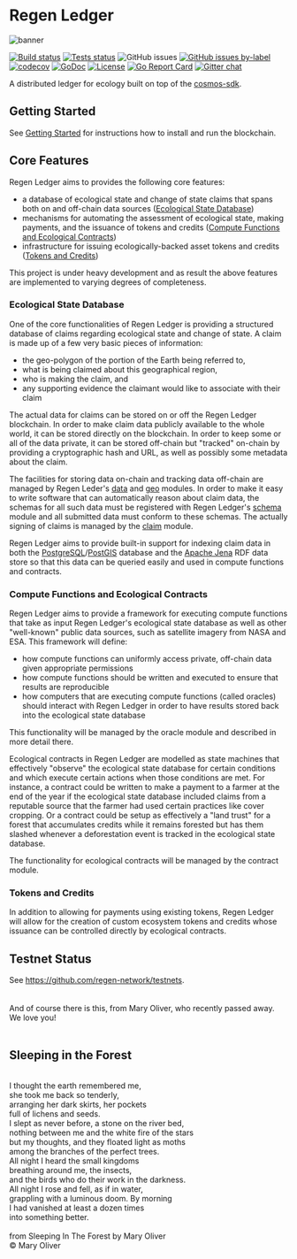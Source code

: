 # Regen Ledger
![banner](docs/regen-network-image.jpg)

[![Build status](https://github.com/regen-network/regen-ledger/workflows/Build/badge.svg)](https://github.com/regen-network/regen-ledger/commits/master)
[![Tests status](https://github.com/regen-network/regen-ledger/workflows/Tests/badge.svg)](https://github.com/regen-network/regen-ledger/commits/master)
![GitHub issues](https://img.shields.io/github/issues/regen-network/regen-ledger.svg)
[![GitHub issues by-label](https://img.shields.io/github/issues/regen-network/regen-ledger/good%20first%20issue.svg)](https://github.com/regen-network/regen-ledger/issues?q=is%3Aissue+is%3Aopen+label%3A%22good+first+issue%22)
[![codecov](https://codecov.io/gh/regen-network/regen-ledger/branch/master/graph/badge.svg)](https://codecov.io/gh/regen-network/regen-ledger)
[![GoDoc](https://godoc.org/github.com/regen-network/regen-ledger?status.svg)](http://godoc.org/github.com/regen-network/regen-ledger)
[![License](https://img.shields.io/badge/License-Apache%202.0-blue.svg)](https://opensource.org/licenses/Apache-2.0)
[![Go Report Card](https://goreportcard.com/badge/github.com/regen-network/regen-ledger)](https://goreportcard.com/report/github.com/regen-network/regen-ledger)
[![Gitter chat](https://badges.gitter.im/regen-network/regen-ledger.png)](https://gitter.im/regen-network/regen-ledger "Gitter chat")


A distributed ledger for ecology built on top of the
[cosmos-sdk](http://github.com/cosmos/cosmos-sdk).

## Getting Started


See [Getting Started](docs/getting-started/README.md) for instructions how to install and run the blockchain.

## Core Features

Regen Ledger aims to provides the following core features:
* a database of ecological state and change of state claims that spans both
on and off-chain data sources ([Ecological State Database](#ecological-state-database))
* mechanisms for automating the assessment of ecological state, making payments,
and the issuance of tokens and credits ([Compute Functions and Ecological Contracts](#compute-functions-and-ecological-contracts))
* infrastructure for issuing ecologically-backed asset tokens and credits ([Tokens and Credits](#tokens-and-credits))

This project is under heavy development and as result the above features are
implemented to varying degrees of completeness.

### Ecological State Database

One of the core functionalities of Regen Ledger is providing a structured
database of claims regarding ecological state and change of state. A claim is
made up of a few very basic pieces of information:
- the geo-polygon of the portion of the Earth being referred to,
- what is being claimed about this geographical region,
- who is making the claim, and
- any supporting evidence the claimant would like to associate with their claim

The actual data for claims can be stored on or off the Regen Ledger blockchain.
In order to make claim data publicly available to the whole world, it can
be stored directly on the blockchain. In order to keep some or all of the
data private, it can be stored off-chain but "tracked" on-chain by
providing a cryptographic hash and URL, as well as possibly some metadata about
the claim.

The facilities for storing data on-chain and tracking data off-chain
are managed by Regen Leder's [data](https://godoc.org/github.com/regen-network/regen-ledger/x/data)
and [geo](https://godoc.org/github.com/regen-network/regen-ledger/x/geo) modules.
In order to make it easy to write software that can automatically reason about
claim data, the schemas for all such data must be registered with Regen
Ledger's [schema](https://godoc.org/github.com/regen-network/regen-ledger/x/schema)
module and all submitted data must conform to these schemas. The actually
signing of claims is managed by the [claim](https://godoc.org/github.com/regen-network/regen-ledger/x/claim)
module.

Regen Ledger aims to provide built-in support for indexing claim data in
both the [PostgreSQL](https://www.postgresql.org)/[PostGIS](https://postgis.net)
database and the [Apache Jena](https://jena.apache.org)
RDF data store so that this data can be queried easily and used in compute
functions and contracts.

### Compute Functions and Ecological Contracts

Regen Ledger aims to provide a framework for executing compute functions that
take as input Regen Ledger's ecological state database as well as other "well-known"
public data sources, such as satellite imagery from NASA and ESA. This framework
will define:
- how compute functions can uniformly access private, off-chain data
given appropriate permissions
- how compute functions should be written and executed to ensure that results
are reproducible
- how computers that are executing compute functions (called oracles) should
interact with Regen Ledger in order to have results stored back into the
ecological state database

This functionality will be managed by the oracle module and described in more detail there.

Ecological contracts in Regen Ledger are modelled as state machines that effectively "observe"
the ecological state database for certain conditions and which execute certain
actions when those conditions are met. For instance, a contract could
be written to make a payment to a farmer at the end of the year if the ecological
state database included claims from a reputable source that the farmer had
used certain practices like cover cropping. Or a contract could be setup as
effectively a "land trust" for a forest that accumulates credits while it
remains forested but has them slashed whenever a deforestation event is tracked
in the ecological state database.

The functionality for ecological contracts will be managed by the contract module.

### Tokens and Credits

In addition to allowing for payments using existing tokens, Regen Ledger will
allow for the creation of custom ecosystem tokens and credits whose issuance
can be controlled directly by ecological contracts.

## Testnet Status

See https://github.com/regen-network/testnets.
<br />
<br />
<br />
And of course there is this, from Mary Oliver, who recently passed away. <br />
We love you! <br />
<br />
## Sleeping in the Forest<br />
<br />
I thought the earth remembered me,<br />
she took me back so tenderly,<br />
arranging her dark skirts, her pockets<br />
full of lichens and seeds.<br />
I slept as never before, a stone on the river bed,<br />
nothing between me and the white fire of the stars<br />
but my thoughts, and they floated light as moths<br />
among the branches of the perfect trees.<br />
All night I heard the small kingdoms<br />
breathing around me, the insects,<br />
and the birds who do their work in the darkness.<br />
All night I rose and fell, as if in water,<br />
grappling with a luminous doom. By morning<br />
I had vanished at least a dozen times<br />
into something better.<br />
<br />
from Sleeping In The Forest by Mary Oliver<br />
© Mary Oliver<br />

